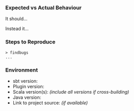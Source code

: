 ### Expected vs Actual Behaviour

It should...

Instead it...

### Steps to Reproduce

```
> findbugs
...
```

### Environment

* sbt version:
* Plugin version:
* Scala version(s): _(include all versions if cross-building)_
* Java version:
* Link to project source: _(if available)_
